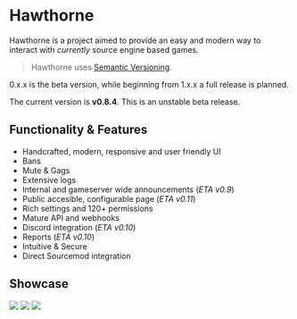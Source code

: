 # Hawthorne

Hawthorne is a project aimed to provide an easy and modern way to interact with _currently_ source engine based games.

> Hawthorne uses [Semantic Versioning][1].

0.x.x is the beta version, while beginning from 1.x.x a full release is planned.

The current version is **v0.8.4**. This is an unstable beta release.

## Functionality & Features
* Handcrafted, modern, responsive and user friendly UI
* Bans
* Mute & Gags
* Extensive logs
* Internal and gameserver wide announcements (_ETA v0.9_)
* Public accesible, configurable page (_ETA v0.11_)
* Rich settings and 120+ permissions
* Mature API and webhooks
* Discord integration (_ETA v0.10_)
* Reports (_ETA v0.10_)
* Intuitive & Secure
* Direct Sourcemod integration

## Showcase
![][image-1]
![][image-2]
![][image-3]

[1]:  https://semver.org/

[image-1]:  docs/images/1.png
[image-2]:  docs/images/7.png
[image-3]:  docs/images/5.png
